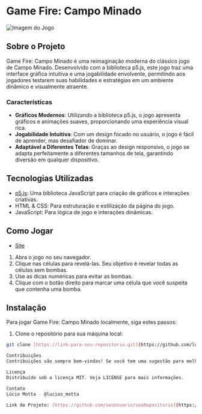 # Game Fire: Campo Minado



![Imagem do Jogo]([link-para-imagem-aqui](https://github.com/luciomotta/CampoMinado/blob/main/Game.png))

## Sobre o Projeto

Game Fire: Campo Minado é uma reimaginação moderna do clássico jogo de Campo Minado. Desenvolvido com a biblioteca p5.js, este jogo traz uma interface gráfica intuitiva e uma jogabilidade envolvente, permitindo aos jogadores testarem suas habilidades e estratégias em um ambiente dinâmico e visualmente atraente.

### Características

- **Gráficos Modernos**: Utilizando a biblioteca p5.js, o jogo apresenta gráficos e animações suaves, proporcionando uma experiência visual rica.
- **Jogabilidade Intuitiva**: Com um design focado no usuário, o jogo é fácil de aprender, mas desafiador de dominar.
- **Adaptável a Diferentes Telas**: Graças ao design responsivo, o jogo se adapta perfeitamente a diferentes tamanhos de tela, garantindo diversão em qualquer dispositivo.

## Tecnologias Utilizadas

- [p5.js](https://p5js.org/): Uma biblioteca JavaScript para criação de gráficos e interações criativas.
- HTML & CSS: Para estruturação e estilização da página do jogo.
- JavaScript: Para lógica de jogo e interações dinâmicas.

## Como Jogar
- [Site](https://gameminado.netlify.app/)
1. Abra o jogo no seu navegador.
2. Clique nas células para revelá-las. Seu objetivo é revelar todas as células sem bombas.
3. Use as dicas numéricas para evitar as bombas.
4. Clique com o botão direito para marcar uma célula que você suspeita que contenha uma bomba.

## Instalação

Para jogar Game Fire: Campo Minado localmente, siga estes passos:

1. Clone o repositório para sua máquina local:

```bash
git clone [https://link-para-seu-repositorio.git](https://github.com/luciomotta/CampoMinado.git)

Contribuições
Contribuições são sempre bem-vindas! Se você tem uma sugestão para melhorar o jogo, sinta-se à vontade para fazer um fork do repositório e criar um pull request. Você também pode simplesmente abrir uma issue com a tag "melhoria".

Licença
Distribuído sob a licença MIT. Veja LICENSE para mais informações.

Contato
Lúcio Motta - @lucioo_motta

Link do Projeto: [https://github.com/seuUsuario/seuRepositorio](https://gameminado.netlify.app/)
